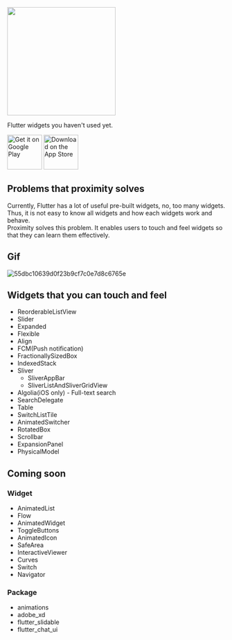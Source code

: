 <img src="https://user-images.githubusercontent.com/28733986/116833526-a2679780-abf4-11eb-9bdf-94c46381f26b.png" height="250">

Flutter widgets you haven't used yet.

<a href='https://play.google.com/store/apps/details?id=com.flutterproximity&pcampaignid=pcampaignidMKT-Other-global-all-co-prtnr-py-PartBadge-Mar2515-1'><img alt='Get it on Google Play' src='https://user-images.githubusercontent.com/28733986/116828704-52300b80-abdb-11eb-8c7a-ac6af4596641.png'  height="80"/></a>
<a href='https://apps.apple.com/us/app/futter-proximity/id1565428569'><img alt='Download on the App Store' src='https://user-images.githubusercontent.com/28733986/116828669-185f0500-abdb-11eb-95e3-c2eea824113a.png'  height="80"/></a>

## Problems that proximity solves

Currently, Flutter has a lot of useful pre-built widgets, no, too many widgets.  
Thus, it is not easy to know all widgets and how each widgets work and behave.  
Proximity solves this problem. It enables users to touch and feel widgets so that they can learn them effectively.

## Gif

![55dbc10639d0f23b9cf7c0e7d8c6765e](https://user-images.githubusercontent.com/28733986/116259353-b05e8800-a7b0-11eb-8a50-a1cb05ebcb39.gif)

## Widgets that you can touch and feel

- ReorderableListView
- Slider
- Expanded
- Flexible
- Align
- FCM(Push notification)
- FractionallySizedBox
- IndexedStack
- Sliver
  - SliverAppBar
  - SliverListAndSliverGridView
- Algolia(iOS only) - Full-text search
- SearchDelegate
- Table
- SwitchListTile
- AnimatedSwitcher
- RotatedBox
- Scrollbar
- ExpansionPanel
- PhysicalModel

## Coming soon

### Widget

- AnimatedList
- Flow
- AnimatedWidget
- ToggleButtons
- AnimatedIcon
- SafeArea
- InteractiveViewer
- Curves
- Switch
- Navigator

### Package

- animations
- adobe_xd
- flutter_slidable
- flutter_chat_ui
